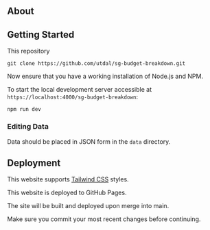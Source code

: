 ## About

## Getting Started

This repository

```shell
git clone https://github.com/utdal/sg-budget-breakdown.git
```

Now ensure that you have a working installation of Node.js and NPM.

To start the local development server accessible at `https://localhost:4000/sg-budget-breakdown`:

```shell
npm run dev
```

### Editing Data

Data should be placed in JSON form in the `data` directory.

## Deployment

This website supports [Tailwind CSS](https://tailwindcss.com)
styles.

This website is deployed to GitHub Pages.

The site will be built and deployed upon merge into main.

Make sure you commit your most recent changes before continuing.
